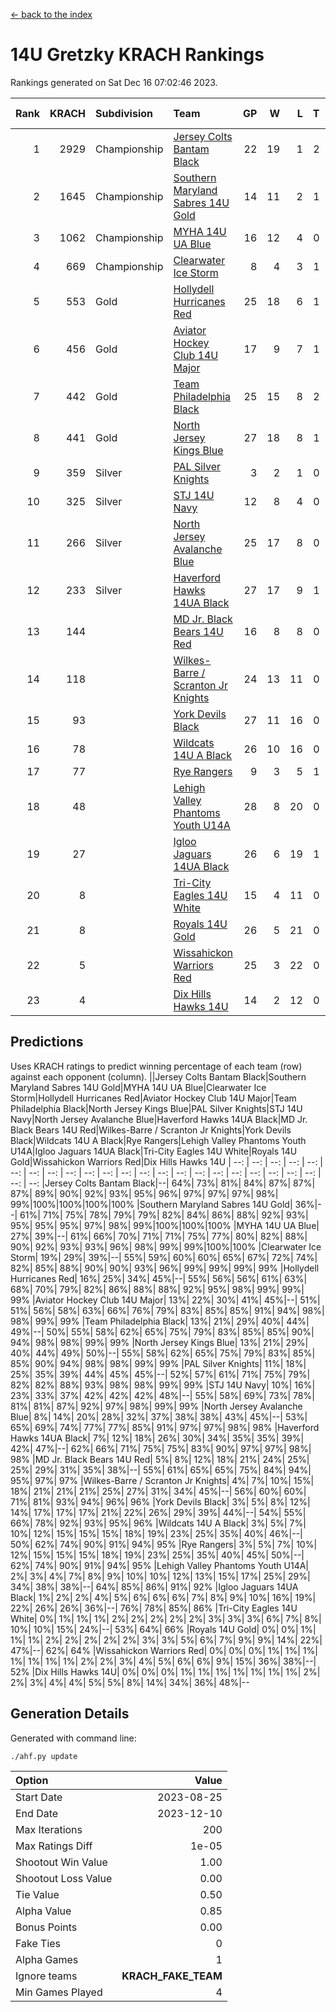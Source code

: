 [<- back to the index](readme.md)
# 14U Gretzky KRACH Rankings
Rankings generated on Sat Dec 16 07:02:46 2023.

Rank|KRACH|Subdivision|Team|GP|W|L|T|OTW|OTL|SoS|Exp Wins|Win Diff
---:|---:|:---|:---|---:|---:|---:|---:|---:|---:|---:|---:|---:
1|2929|Championship|[Jersey Colts Bantam Black](https://gamesheetstats.com/seasons/3659/teams/140580/schedule)|22|19|1|2|2|0|339|20.8|-0.0
2|1645|Championship|[Southern Maryland Sabres 14U Gold](https://gamesheetstats.com/seasons/3659/teams/140588/schedule)|14|11|2|1|0|0|471|12.3|-0.0
3|1062|Championship|[MYHA 14U UA Blue](https://gamesheetstats.com/seasons/3659/teams/140583/schedule)|16|12|4|0|2|2|475|12.8|-0.0
4|669|Championship|[Clearwater Ice Storm](https://gamesheetstats.com/seasons/3659/teams/142500/schedule)|8|4|3|1|0|0|805|5.3|-0.0
5|553|Gold|[Hollydell Hurricanes Red](https://gamesheetstats.com/seasons/3659/teams/140578/schedule)|25|18|6|1|1|1|383|19.4|0.0
6|456|Gold|[Aviator Hockey Club 14U Major](https://gamesheetstats.com/seasons/3659/teams/140575/schedule)|17|9|7|1|1|1|728|10.3|-0.0
7|442|Gold|[Team Philadelphia Black](https://gamesheetstats.com/seasons/3659/teams/140590/schedule)|25|15|8|2|2|2|577|16.8|-0.0
8|441|Gold|[North Jersey Kings Blue](https://gamesheetstats.com/seasons/3659/teams/140585/schedule)|27|18|8|1|3|1|435|19.4|0.0
9|359|Silver|[PAL Silver Knights](https://gamesheetstats.com/seasons/3659/teams/140614/schedule)|3|2|1|0|0|0|231|2.8|-0.0
10|325|Silver|[STJ 14U Navy](https://gamesheetstats.com/seasons/3659/teams/140589/schedule)|12|8|4|0|0|1|403|8.9|0.0
11|266|Silver|[North Jersey Avalanche Blue](https://gamesheetstats.com/seasons/3659/teams/140584/schedule)|25|17|8|0|0|1|305|17.9|0.0
12|233|Silver|[Haverford Hawks 14UA Black](https://gamesheetstats.com/seasons/3659/teams/140577/schedule)|27|17|9|1|0|2|313|18.4|0.0
13|144||[MD Jr. Black Bears 14U Red](https://gamesheetstats.com/seasons/3659/teams/140581/schedule)|16|8|8|0|0|1|234|8.9|0.0
14|118||[Wilkes-Barre / Scranton Jr Knights](https://gamesheetstats.com/seasons/3659/teams/140593/schedule)|24|13|11|0|2|0|225|13.9|0.0
15|93||[York Devils Black](https://gamesheetstats.com/seasons/3659/teams/140595/schedule)|27|11|16|0|1|0|450|11.9|0.0
16|78||[Wildcats 14U A Black](https://gamesheetstats.com/seasons/3659/teams/140592/schedule)|26|10|16|0|1|2|608|10.9|0.0
17|77||[Rye Rangers](https://gamesheetstats.com/seasons/3659/teams/140587/schedule)|9|3|5|1|1|1|341|4.4|0.0
18|48||[Lehigh Valley Phantoms Youth U14A](https://gamesheetstats.com/seasons/3659/teams/140582/schedule)|28|8|20|0|0|0|518|8.9|0.0
19|27||[Igloo Jaguars 14UA Black](https://gamesheetstats.com/seasons/3659/teams/140579/schedule)|26|6|19|1|0|0|424|7.4|0.0
20|8||[Tri-City Eagles 14U White](https://gamesheetstats.com/seasons/3659/teams/140591/schedule)|15|4|11|0|0|0|128|4.9|0.0
21|8||[Royals 14U Gold](https://gamesheetstats.com/seasons/3659/teams/140586/schedule)|26|5|21|0|0|1|124|5.9|0.0
22|5||[Wissahickon Warriors Red](https://gamesheetstats.com/seasons/3659/teams/140594/schedule)|25|3|22|0|0|0|216|3.9|0.0
23|4||[Dix Hills Hawks 14U](https://gamesheetstats.com/seasons/3659/teams/140576/schedule)|14|2|12|0|0|0|164|2.9|0.0

## Predictions
Uses KRACH ratings to predict winning percentage of each team (row) against each opponent (column).
||Jersey Colts Bantam Black|Southern Maryland Sabres 14U Gold|MYHA 14U UA Blue|Clearwater Ice Storm|Hollydell Hurricanes Red|Aviator Hockey Club 14U Major|Team Philadelphia Black|North Jersey Kings Blue|PAL Silver Knights|STJ 14U Navy|North Jersey Avalanche Blue|Haverford Hawks 14UA Black|MD Jr. Black Bears 14U Red|Wilkes-Barre / Scranton Jr Knights|York Devils Black|Wildcats 14U A Black|Rye Rangers|Lehigh Valley Phantoms Youth U14A|Igloo Jaguars 14UA Black|Tri-City Eagles 14U White|Royals 14U Gold|Wissahickon Warriors Red|Dix Hills Hawks 14U
| --: | --: | --: | --: | --: | --: | --: | --: | --: | --: | --: | --: | --: | --: | --: | --: | --: | --: | --: | --: | --: | --: | --: | --: 
|Jersey Colts Bantam Black|--| 64%| 73%| 81%| 84%| 87%| 87%| 87%| 89%| 90%| 92%| 93%| 95%| 96%| 97%| 97%| 97%| 98%| 99%|100%|100%|100%|100%
|Southern Maryland Sabres 14U Gold| 36%|--| 61%| 71%| 75%| 78%| 79%| 79%| 82%| 84%| 86%| 88%| 92%| 93%| 95%| 95%| 95%| 97%| 98%| 99%|100%|100%|100%
|MYHA 14U UA Blue| 27%| 39%|--| 61%| 66%| 70%| 71%| 71%| 75%| 77%| 80%| 82%| 88%| 90%| 92%| 93%| 93%| 96%| 98%| 99%| 99%|100%|100%
|Clearwater Ice Storm| 19%| 29%| 39%|--| 55%| 59%| 60%| 60%| 65%| 67%| 72%| 74%| 82%| 85%| 88%| 90%| 90%| 93%| 96%| 99%| 99%| 99%| 99%
|Hollydell Hurricanes Red| 16%| 25%| 34%| 45%|--| 55%| 56%| 56%| 61%| 63%| 68%| 70%| 79%| 82%| 86%| 88%| 88%| 92%| 95%| 98%| 99%| 99%| 99%
|Aviator Hockey Club 14U Major| 13%| 22%| 30%| 41%| 45%|--| 51%| 51%| 56%| 58%| 63%| 66%| 76%| 79%| 83%| 85%| 85%| 91%| 94%| 98%| 98%| 99%| 99%
|Team Philadelphia Black| 13%| 21%| 29%| 40%| 44%| 49%|--| 50%| 55%| 58%| 62%| 65%| 75%| 79%| 83%| 85%| 85%| 90%| 94%| 98%| 98%| 99%| 99%
|North Jersey Kings Blue| 13%| 21%| 29%| 40%| 44%| 49%| 50%|--| 55%| 58%| 62%| 65%| 75%| 79%| 83%| 85%| 85%| 90%| 94%| 98%| 98%| 99%| 99%
|PAL Silver Knights| 11%| 18%| 25%| 35%| 39%| 44%| 45%| 45%|--| 52%| 57%| 61%| 71%| 75%| 79%| 82%| 82%| 88%| 93%| 98%| 98%| 99%| 99%
|STJ 14U Navy| 10%| 16%| 23%| 33%| 37%| 42%| 42%| 42%| 48%|--| 55%| 58%| 69%| 73%| 78%| 81%| 81%| 87%| 92%| 97%| 98%| 99%| 99%
|North Jersey Avalanche Blue|  8%| 14%| 20%| 28%| 32%| 37%| 38%| 38%| 43%| 45%|--| 53%| 65%| 69%| 74%| 77%| 77%| 85%| 91%| 97%| 97%| 98%| 98%
|Haverford Hawks 14UA Black|  7%| 12%| 18%| 26%| 30%| 34%| 35%| 35%| 39%| 42%| 47%|--| 62%| 66%| 71%| 75%| 75%| 83%| 90%| 97%| 97%| 98%| 98%
|MD Jr. Black Bears 14U Red|  5%|  8%| 12%| 18%| 21%| 24%| 25%| 25%| 29%| 31%| 35%| 38%|--| 55%| 61%| 65%| 65%| 75%| 84%| 94%| 95%| 97%| 97%
|Wilkes-Barre / Scranton Jr Knights|  4%|  7%| 10%| 15%| 18%| 21%| 21%| 21%| 25%| 27%| 31%| 34%| 45%|--| 56%| 60%| 60%| 71%| 81%| 93%| 94%| 96%| 96%
|York Devils Black|  3%|  5%|  8%| 12%| 14%| 17%| 17%| 17%| 21%| 22%| 26%| 29%| 39%| 44%|--| 54%| 55%| 66%| 78%| 92%| 93%| 95%| 96%
|Wildcats 14U A Black|  3%|  5%|  7%| 10%| 12%| 15%| 15%| 15%| 18%| 19%| 23%| 25%| 35%| 40%| 46%|--| 50%| 62%| 74%| 90%| 91%| 94%| 95%
|Rye Rangers|  3%|  5%|  7%| 10%| 12%| 15%| 15%| 15%| 18%| 19%| 23%| 25%| 35%| 40%| 45%| 50%|--| 62%| 74%| 90%| 91%| 94%| 95%
|Lehigh Valley Phantoms Youth U14A|  2%|  3%|  4%|  7%|  8%|  9%| 10%| 10%| 12%| 13%| 15%| 17%| 25%| 29%| 34%| 38%| 38%|--| 64%| 85%| 86%| 91%| 92%
|Igloo Jaguars 14UA Black|  1%|  2%|  2%|  4%|  5%|  6%|  6%|  6%|  7%|  8%|  9%| 10%| 16%| 19%| 22%| 26%| 26%| 36%|--| 76%| 78%| 85%| 86%
|Tri-City Eagles 14U White|  0%|  1%|  1%|  1%|  2%|  2%|  2%|  2%|  2%|  3%|  3%|  3%|  6%|  7%|  8%| 10%| 10%| 15%| 24%|--| 53%| 64%| 66%
|Royals 14U Gold|  0%|  0%|  1%|  1%|  1%|  2%|  2%|  2%|  2%|  2%|  3%|  3%|  5%|  6%|  7%|  9%|  9%| 14%| 22%| 47%|--| 62%| 64%
|Wissahickon Warriors Red|  0%|  0%|  0%|  1%|  1%|  1%|  1%|  1%|  1%|  1%|  2%|  2%|  3%|  4%|  5%|  6%|  6%|  9%| 15%| 36%| 38%|--| 52%
|Dix Hills Hawks 14U|  0%|  0%|  0%|  1%|  1%|  1%|  1%|  1%|  1%|  1%|  2%|  2%|  3%|  4%|  4%|  5%|  5%|  8%| 14%| 34%| 36%| 48%|--

## Generation Details

Generated with command line:
```
./ahf.py update
```

| Option | Value |
| :----- | ----: |
| Start Date | 2023-08-25 |
| End Date | 2023-12-10 |
| Max Iterations | 200 |
| Max Ratings Diff | 1e-05 |
| Shootout Win Value | 1.00 |
| Shootout Loss Value | 0.00 |
| Tie Value | 0.50 |
| Alpha Value | 0.85 |
| Bonus Points | 0.00 |
| Fake Ties | 0 |
| Alpha Games | 1 |
| Ignore teams | __KRACH_FAKE_TEAM__ |
| Min Games Played | 4 |

